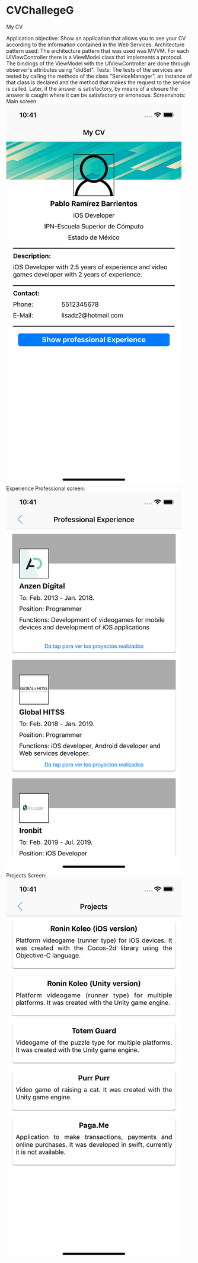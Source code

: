 # CVChallegeG
My CV

Application objective:
Show an application that allows you to see your CV according to the information contained in the Web Services.
Architecture pattern used:
The architecture pattern that was used was MVVM. For each UIViewController there is a ViewModel class that implements a protocol. The bindings of the ViewModel with the UIViewController are done through observer's attributes using "didSet".
Tests:
The tests of the services are tested by calling the methods of the class "ServiceManager", an instance of that class is declared and the method that makes the request to the service is called. Later, if the answer is satisfactory, by means of a closure the answer is caught where it can be satisfactory or erroneous.
Screenshots:
Main screen:
![Main](main.png)
Experience Professional screen:
![ExpProf](expProf.png)
Projects Screen:
![projects](projects.png)

